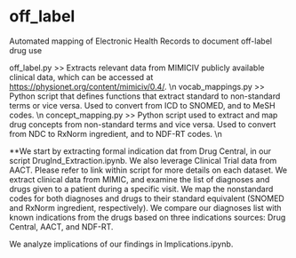 # off_label
Automated mapping of Electronic Health Records to document off-label drug use 

off_label.py >> Extracts relevant data from MIMICIV publicly available clinical data, which can be accessed at https://physionet.org/content/mimiciv/0.4/. \n
vocab_mappings.py >> Python script that defines functions that extract standard to non-standard terms or vice versa. Used to convert from ICD to SNOMED, and to MeSH codes. \n
concept_mapping.py >> Python script used to extract and map drug concepts from non-standard terms and vice versa. Used to convert from NDC to RxNorm ingredient, and to NDF-RT codes. \n 

**We start by extracting formal indication dat from Drug Central, in our script DrugInd_Extraction.ipynb. We also leverage Clinical Trial data from AACT. Please refer to link within script for more details on each dataset.
We extract clinical data from MIMIC, and examine the list of diagnoses and drugs given to a patient during a specific visit. We map the nonstandard codes for both diagnoses and drugs to their standard equivalent (SNOMED and RxNorm ingredient, respectively). 
We compare our diagnoses list with known indications from the drugs based on three indications sources: Drug Central, AACT, and NDF-RT. 
 
We analyze implications of our findings in Implications.ipynb. 
